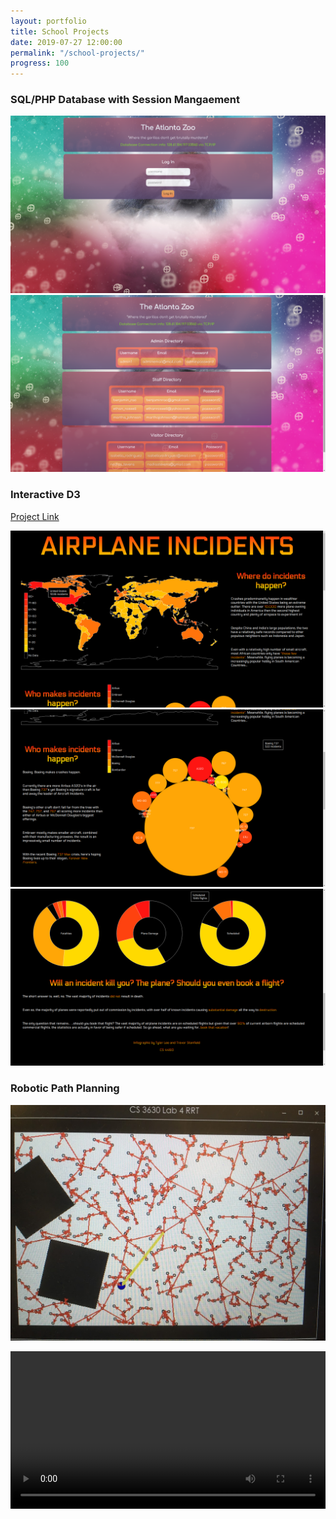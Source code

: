 ```yaml
---
layout: portfolio
title: School Projects
date: 2019-07-27 12:00:00
permalink: "/school-projects/"
progress: 100
---
```



### SQL/PHP Database with Session Mangaement
![Datbase 1](/assets/img/portfolio/school-projects/database-1.png)
<br>
![Datbase 2](/assets/img/portfolio/school-projects/database-2.png)
<br>
<!-- ![Datbase 3](/assets/img/portfolio/school-projects/database-3.png)
<br> -->

### Interactive D3
<a class="button" href="/plane-crashes">
Project Link
</a>

![D3 1](/assets/img/portfolio/school-projects/d3-1.png)
<br>
![D3 2](/assets/img/portfolio/school-projects/d3-2.png)
<br>
![D3 3](/assets/img/portfolio/school-projects/d3-3.png)

### Robotic Path Planning
![RRT](/assets/img/portfolio/school-projects/rrt.jpg)
<br>

<video width="100%" controls>
    <source src="/assets/img/portfolio/school-projects/localization.mov" type="video/mov">
    Your broswer does not support the video tag.
</video>
<br>